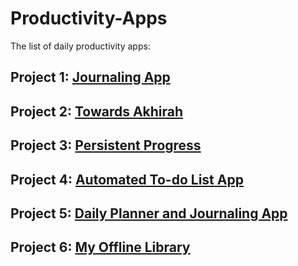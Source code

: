 # Productivity-Apps
The list of daily productivity apps:

## Project 1: [Journaling App](https://github.com/Gardashaliyeva/Journaling-App)
## Project 2: [Towards Akhirah](https://github.com/Gardashaliyeva/Towards-Akhirah)
## Project 3: [Persistent Progress](https://github.com/Gardashaliyeva/Persistent-Progress)
## Project 4: [Automated To-do List App](https://github.com/Gardashaliyeva/Automated-To-do-List-App)
## Project 5: [Daily Planner and Journaling App](https://github.com/Gardashaliyeva/Daily-Planner-and-Journaling-App)
## Project 6: [My Offline Library](https://github.com/Gardashaliyeva/MyLibrary)
